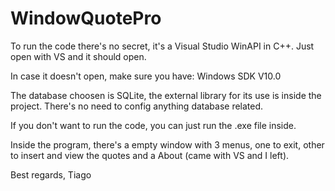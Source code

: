 # WindowQuotePro

To run the code there's no secret, it's a Visual Studio WinAPI in C++.
Just open with VS and it should open.

In case it doesn't open, make sure you have: Windows SDK V10.0

The database choosen is SQLite, the external library for its use is inside the project.
There's no need to config anything database related.

If you don't want to run the code, you can just run the .exe file inside.

Inside the program, there's a empty window with 3 menus, one to exit, other to insert
and view the quotes and a About (came with VS and I left).

Best regards,
Tiago

